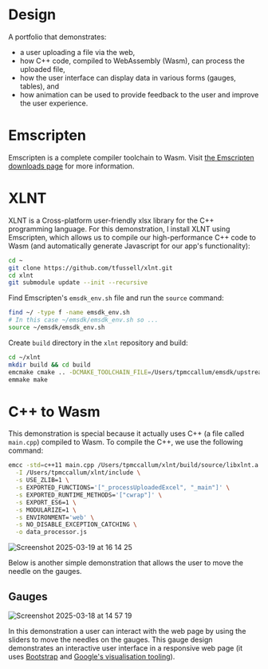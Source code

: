 # Design

A portfolio that demonstrates:
- a user uploading a file via the web,
- how C++ code, compiled to WebAssembly (Wasm), can process the uploaded file,
- how the user interface can display data in various forms (gauges, tables), and
- how animation can be used to provide feedback to the user and improve the user experience.

# Emscripten

Emscripten is a complete compiler toolchain to Wasm. Visit [the Emscripten downloads page](https://emscripten.org/docs/getting_started/downloads.html) for more information.

# XLNT

XLNT is a Cross-platform user-friendly xlsx library for the C++ programming language. For this demonstration, I install XLNT using Emscripten, which allows us to compile our high-performance C++ code to Wasm (and automatically generate Javascript for our app's functionality):

```bash
cd ~
git clone https://github.com/tfussell/xlnt.git
cd xlnt
git submodule update --init --recursive
```

Find Emscripten's `emsdk_env.sh` file and run the `source` command:

```bash
find ~/ -type f -name emsdk_env.sh
# In this case ~/emsdk/emsdk_env.sh so ...
source ~/emsdk/emsdk_env.sh
```

Create `build` directory in the `xlnt` repository and build:

```bash
cd ~/xlnt
mkdir build && cd build
emcmake cmake .. -DCMAKE_TOOLCHAIN_FILE=/Users/tpmccallum/emsdk/upstream/emscripten/cmake/Modules/Platform/Emscripten.cmake -DCMAKE_BUILD_TYPE=Release
emmake make
```

# C++ to Wasm

This demonstration is special because it actually uses C++ (a file called `main.cpp`) compiled to Wasm. To compile the C++, we use the following command:

```bash
emcc -std=c++11 main.cpp /Users/tpmccallum/xlnt/build/source/libxlnt.a \
  -I /Users/tpmccallum/xlnt/include \
  -s USE_ZLIB=1 \
  -s EXPORTED_FUNCTIONS='["_processUploadedExcel", "_main"]' \
  -s EXPORTED_RUNTIME_METHODS='["cwrap"]' \
  -s EXPORT_ES6=1 \
  -s MODULARIZE=1 \
  -s ENVIRONMENT='web' \
  -s NO_DISABLE_EXCEPTION_CATCHING \
  -o data_processor.js
```

![Screenshot 2025-03-19 at 16 14 25](https://github.com/user-attachments/assets/707e813e-68d8-4c8c-9d3a-216974430a3e)

Below is another simple demonstration that allows the user to move the needle on the gauges.

## Gauges

![Screenshot 2025-03-18 at 14 57 19](https://github.com/user-attachments/assets/32992fa2-0468-49e7-9528-920d0c99c450)

In this demonstration a user can interact with the web page by using the sliders to move the needles on the gauges. This gauge design demonstrates an interactive user interface in a responsive web page (it uses [Bootstrap](https://getbootstrap.com/) and [Google's visualisation tooling](https://developers.google.com/chart/interactive/docs/gallery/gauge)).
